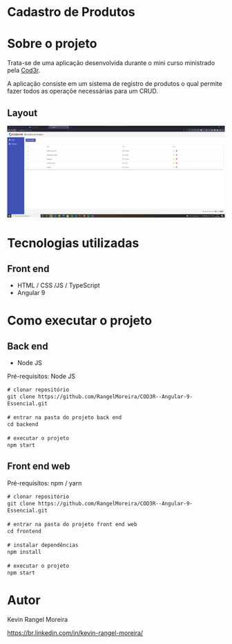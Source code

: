 # Cadastro de Produtos

# Sobre o projeto

Trata-se de uma aplicação desenvolvida durante o mini curso ministrado pela [Cod3r](https://www.cod3r.com.br).

A aplicação consiste em um sistema de registro de produtos o qual permite fazer todos as operaçõe necessárias para um CRUD.

## Layout

![Web 1](https://raw.githubusercontent.com/RangelMoreira/COD3R--Angular-9-Essencial/master/assests/tela-principal.png)


# Tecnologias utilizadas


## Front end

- HTML / CSS /JS / TypeScript
- Angular 9

# Como executar o projeto

## Back end

- Node JS

Pré-requisitos: Node JS

```
# clonar repositório
git clone https://github.com/RangelMoreira/COD3R--Angular-9-Essencial.git

# entrar na pasta do projeto back end
cd backend

# executar o projeto
npm start
```

## Front end web

Pré-requisitos: npm / yarn

```
# clonar repositório
git clone https://github.com/RangelMoreira/COD3R--Angular-9-Essencial.git

# entrar na pasta do projeto front end web
cd frontend

# instalar dependências
npm install

# executar o projeto
npm start
```

# Autor

Kevin Rangel Moreira

https://br.linkedin.com/in/kevin-rangel-moreira/
